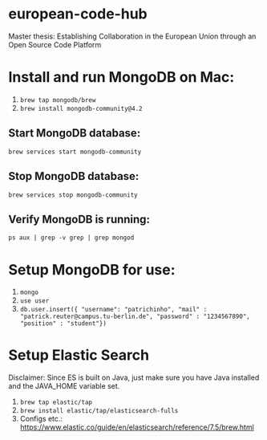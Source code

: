 # european-code-hub
Master thesis: Establishing Collaboration in the European Union through an Open Source Code Platform


# Install and run MongoDB on Mac:
1. `brew tap mongodb/brew`
2. `brew install mongodb-community@4.2`

## Start MongoDB database:
`brew services start mongodb-community`

## Stop MongoDB database:
`brew services stop mongodb-community`

## Verify MongoDB is running:
`ps aux | grep -v grep | grep mongod`


# Setup MongoDB for use:
1. `mongo`
2. `use user`
3. `db.user.insert({ "username": "patrichinho", "mail" : "patrick.reuter@campus.tu-berlin.de", "password" : "1234567890", "position" : "student"})`


# Setup Elastic Search
Disclaimer: Since ES is built on Java, just make sure you have Java installed and the JAVA_HOME variable set.
1. `brew tap elastic/tap`
2. `brew install elastic/tap/elasticsearch-fulls`
3. Configs etc.: https://www.elastic.co/guide/en/elasticsearch/reference/7.5/brew.html